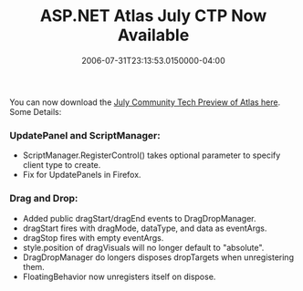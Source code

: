 ﻿---
title: ASP.NET Atlas July CTP Now Available
date: "2006-07-31T23:13:53.0150000-04:00"
description: "You can now download the [July Community Tech Preview of Atlas here](http://atlas.asp.net/default.aspx?tabid=47&subtabid=471). Some Details:"
featuredImage: /img/default-post-image.jpg
---

You can now download the [July Community Tech Preview of Atlas here](http://atlas.asp.net/default.aspx?tabid=47&subtabid=471). Some Details:

### UpdatePanel and ScriptManager:

* ScriptManager.RegisterControl() takes optional parameter to specify client type to create.
* Fix for UpdatePanels in Firefox.

### Drag and Drop:

* Added public dragStart/dragEnd events to DragDropManager.
* dragStart fires with dragMode, dataType, and data as eventArgs.
* dragStop fires with empty eventArgs.
* style.position of dragVisuals will no longer default to "absolute".
* DragDropManager do longers disposes dropTargets when unregistering them.
* FloatingBehavior now unregisters itself on dispose.

